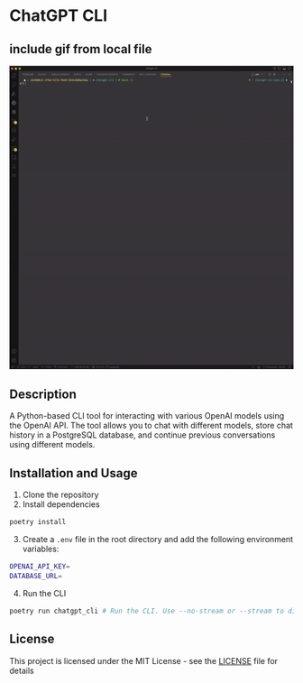 # ChatGPT CLI
## include gif from local file
![ChatGPT CLI](demo.gif)
## Description
A Python-based CLI tool for interacting with various OpenAI models using the OpenAI API. The tool allows you to chat with different models, store chat history in a PostgreSQL database, and continue previous conversations using different models.

## Installation and Usage
1. Clone the repository
2. Install dependencies
```bash
poetry install
```
3. Create a `.env` file in the root directory and add the following environment variables:
```bash
OPENAI_API_KEY=
DATABASE_URL=
```
4. Run the CLI
```bash
poetry run chatgpt_cli # Run the CLI. Use --no-stream or --stream to disable or enable streaming mode
```

## License
This project is licensed under the MIT License - see the [LICENSE](LICENSE) file for details
